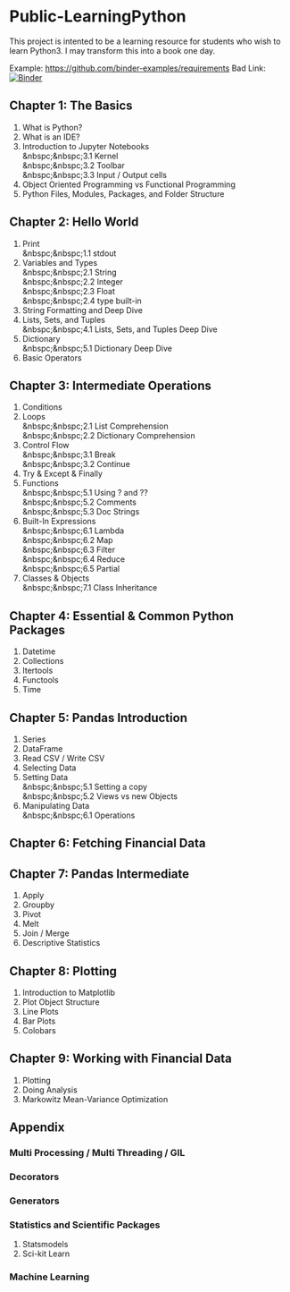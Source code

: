 # Public-LearningPython

This project is intented to be a learning resource for students who wish to learn Python3. I may transform this into a book one day.

Example: https://github.com/binder-examples/requirements
Bad Link: [![Binder](http://mybinder.org/badge.svg)](http://beta.mybinder.org/v2/gh/binder-examples/requirements/master)

## Chapter 1: The Basics
1. What is Python?<br>
2. What is an IDE?<br>
3. Introduction to Jupyter Notebooks<br>
&nbspc;&nbspc;3.1 Kernel<br>
&nbspc;&nbspc;3.2 Toolbar<br>
&nbspc;&nbspc;3.3 Input / Output cells<br>
4. Object Oriented Programming vs Functional Programming<br>
5. Python Files, Modules, Packages, and Folder Structure<br>

## Chapter 2: Hello World
1. Print<br>
&nbspc;&nbspc;1.1 stdout<br>
2. Variables and Types<br>
&nbspc;&nbspc;2.1 String<br>
&nbspc;&nbspc;2.2 Integer<br>
&nbspc;&nbspc;2.3 Float<br>
&nbspc;&nbspc;2.4 type built-in<br>
3. String Formatting and Deep Dive<br>
4. Lists, Sets, and Tuples<br>
&nbspc;&nbspc;4.1 Lists, Sets, and Tuples Deep Dive<br>
5. Dictionary<br>
&nbspc;&nbspc;5.1 Dictionary Deep Dive<br>
6. Basic Operators<br>

## Chapter 3: Intermediate Operations
1. Conditions<br>
2. Loops<br>
&nbspc;&nbspc;2.1 List Comprehension<br>
&nbspc;&nbspc;2.2 Dictionary Comprehension<br>
3. Control Flow<br>
&nbspc;&nbspc;3.1 Break<br>
&nbspc;&nbspc;3.2 Continue<br>
4. Try & Except & Finally<br>
5. Functions<br>
&nbspc;&nbspc;5.1 Using ? and ??<br>
&nbspc;&nbspc;5.2 Comments<br>
&nbspc;&nbspc;5.3 Doc Strings<br>
6. Built-In Expressions<br>
&nbspc;&nbspc;6.1 Lambda<br>
&nbspc;&nbspc;6.2 Map<br>
&nbspc;&nbspc;6.3 Filter<br>
&nbspc;&nbspc;6.4 Reduce<br>
&nbspc;&nbspc;6.5 Partial<br>
7. Classes & Objects<br>
&nbspc;&nbspc;7.1 Class Inheritance<br>

## Chapter 4: Essential & Common Python Packages
1. Datetime<br>
2. Collections<br>
3. Itertools<br>
4. Functools<br>
5. Time<br>

## Chapter 5: Pandas Introduction
1. Series<br>
2. DataFrame<br>
3. Read CSV / Write CSV<br>
4. Selecting Data<br>
5. Setting Data<br>
&nbspc;&nbspc;5.1 Setting a copy<br>
&nbspc;&nbspc;5.2 Views vs new Objects<br>
6. Manipulating Data<br>
&nbspc;&nbspc;6.1 Operations<br>

## Chapter 6: Fetching Financial Data

## Chapter 7: Pandas Intermediate
1. Apply<br>
2. Groupby<br>
3. Pivot<br>
4. Melt<br>
5. Join / Merge<br>
6. Descriptive Statistics<br>

## Chapter 8: Plotting
1. Introduction to Matplotlib<br>
2. Plot Object Structure<br>
3. Line Plots<br>
4. Bar Plots<br>
5. Colobars<br>

## Chapter 9: Working with Financial Data
1. Plotting<br>
2. Doing Analysis<br>
3. Markowitz Mean-Variance Optimization<br>

## Appendix
### Multi Processing / Multi Threading / GIL
### Decorators
### Generators
### Statistics and Scientific Packages
1. Statsmodels
2. Sci-kit Learn
### Machine Learning

